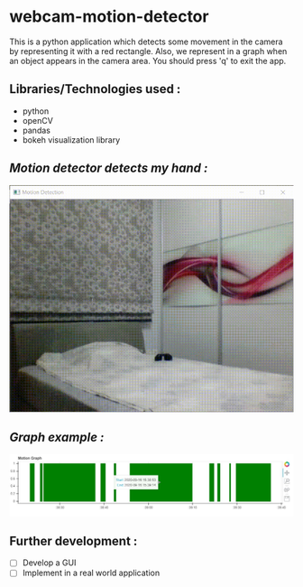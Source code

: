 # webcam-motion-detector
This is a python application which detects some movement in the camera by representing it with a red rectangle. Αlso, we represent in a graph when an object appears in the camera
area. You should press 'q' to exit the app.
## Libraries/Technologies used :

* python
* openCV
* pandas
* bokeh visualization library


## *Motion detector detects my hand :*
![](output%20examples/motion_detection_example.gif)


## *Graph example :*
![](output%20examples/motion_graph.JPG)

## Further development :

- [ ] Develop a GUI
- [ ] Implement in a real world application
